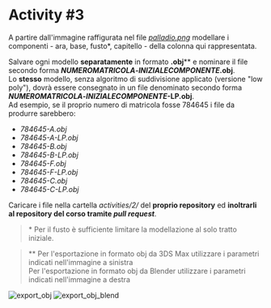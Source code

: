 # Activity #3

A partire dall'immagine raffigurata nel file
[*palladio.png*](https://github.com/strumet/modeling/blob/master/activities/3/palladio.png)
modellare i componenti - ara, base, fusto\*, capitello - della colonna qui rappresentata.

Salvare ogni modello **separatamente** in formato **.obj**\*\* e nominare il file secondo forma
**_NUMEROMATRICOLA_-_INIZIALECOMPONENTE_.obj**.   
Lo **stesso** modello, senza algoritmo di suddivisione applicato (versione "low poly"), dovrà essere consegnato
in un file denominato secondo forma **_NUMEROMATRICOLA_-_INIZIALECOMPONENTE_-LP.obj**.   
Ad esempio, se il proprio numero di matricola fosse 784645 i file da produrre sarebbero:

- *784645-A.obj*
- *784645-A-LP.obj*
- *784645-B.obj*
- *784645-B-LP.obj*
- *784645-F.obj*
- *784645-F-LP.obj*
- *784645-C.obj*
- *784645-C-LP.obj*

Caricare i file nella cartella *activities/2/* del **proprio repository**
ed **inoltrarli al repository del corso tramite _pull request_**.

> \* Per il fusto è sufficiente limitare la modellazione al solo tratto iniziale.

> \*\* Per l'esportazione in formato obj da 3DS Max utilizzare i parametri indicati nell'immagine a sinistra   
Per l'esportazione in formato obj da Blender utilizzare i parametri indicati nell'immagine a destra

![export_obj](https://github.com/strumet/modeling/raw/master/archive/obj_export.png) 
![export_obj_blend](https://github.com/strumet/modeling/raw/master/archive/obj_export_blend.png)
